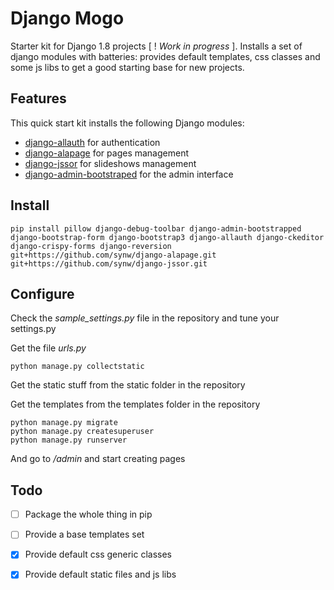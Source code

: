 Django Mogo
==============

Starter kit for Django 1.8 projects [ ! *Work in progress* ].
Installs a set of django modules with batteries: provides default templates, css classes and some js libs to get a good starting base for new projects.

Features
--------------

This quick start kit installs the following Django modules:

- [django-allauth](https://github.com/pennersr/django-allauth) for authentication
- [django-alapage](https://github.com/synw/django-alapage) for pages management
- [django-jssor](https://github.com/synw/django-jssor) for slideshows management
- [django-admin-bootstraped](https://github.com/django-admin-bootstrapped/django-admin-bootstrapped) for the admin interface


Install
--------------

	pip install pillow django-debug-toolbar django-admin-bootstrapped django-bootstrap-form django-bootstrap3 django-allauth django-ckeditor django-crispy-forms django-reversion git+https://github.com/synw/django-alapage.git git+https://github.com/synw/django-jssor.git


Configure
--------------

Check the *sample_settings.py* file in the repository and tune your settings.py

Get the file *urls.py*

	python manage.py collectstatic

Get the static stuff from the static folder in the repository

Get the templates from the templates folder in the repository

	python manage.py migrate
	python manage.py createsuperuser
	python manage.py runserver

And go to _/admin_ and start creating pages


Todo
--------------

- [ ] Package the whole thing in pip
- [ ] Provide a base templates set
- [x] Provide default css generic classes
- [x] Provide default static files and js libs

